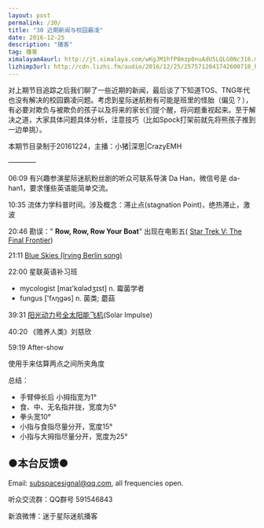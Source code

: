 ```yaml
---
layout: post
permalink: /30/
title: "30 近期新闻与校园霸凌"
date: 2016-12-25
description: "播客"
tag: 播客 
ximalayam4aurl: http://jt.ximalaya.com/wKgJM1hfP8mzp0nuAdU5LQLG0Nc316.m4a?channel=rss&album_id=3135361&track_id=27518718&uid=6418191&jt=http://audio.xmcdn.com/group22/M09/FA/0A/wKgJM1hfP8mzp0nuAdU5LQLG0Nc316.m4a
lizhimp3url: http://cdn.lizhi.fm/audio/2016/12/25/2575712041742600710_hd.mp3
---   
```


对上期节目追踪之后我们聊了一些近期的新闻，最后谈了下知道TOS、TNG年代也没有解决的校园霸凌问题。考虑到星际迷航粉有可能是班里的怪胎（偏见？），有必要对欺负与被欺负的孩子以及将来的家长们提个醒，将问题重视起来。至于解决之道，大家具体问题具体分析，注意技巧（比如Spock打架前就先将熊孩子推到一边单挑）。

本期节目录制于20161224，主播：小猪\|深思\|CrazyEMH

————

06:09 有兴趣参演星际迷航粉丝剧的听众可联系导演 Da Han，微信号是 da-han1，要求懂些英语能简单交流。

10:35 流体力学科普时间。涉及概念：滞止点(stagnation Point)，绝热滞止，激波

20:46 勘误：&quot; **Row, Row, Row Your Boat**&quot; 出现在电影五( [Star Trek V: The Final Frontier](http://memory-alpha.wikia.com/wiki/Star_Trek_V:_The_Final_Frontier))

21:11 [Blue Skies (Irving Berlin song)](https://en.wikipedia.org/wiki/Blue_Skies_(Irving_Berlin_song))

22:00  星联英语补习班

* mycologist [maɪ&#39;kɑlədʒɪst] n.  霉菌学者
* fungus [&#39;fʌŋgəs] n.  菌类; 蘑菇

39:31 [阳光动力号全太阳能飞机](https://zh.wikipedia.org/wiki/%E9%99%BD%E5%85%89%E5%8B%95%E5%8A%9B%E8%99%9F)(Solar Impulse)

40:20 《赡养人类》刘慈欣

59:19 After-show

使用手来估算两点之间所夹角度

总结：

* 手臂伸长后 小拇指宽为1°
* 食、中、无名指并拢，宽度为5°
* 拳头宽10°
* 小指与食指尽量分开，宽度15°
* 小指与大拇指尽量分开，宽度为25°

## ●本台反馈●

Email: [subspacesignal@qq.com](mailto:subspacesignal@qq.com), all frequencies open.

听众交流群：QQ群号 591546843

新浪微博：迷于星际迷航播客